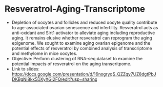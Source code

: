 # Resveratrol-Aging-Transcriptome
- Depletion of oocytes and follicles and reduced oocyte quality contribute to age-associated ovarian senescence and infertility. Resveratrol acts as anti-oxidant and Sirt1 activator to alleviate aging including reproductive aging. It remains elusive whether resveratrol can reprogram the aging epigenome. We sought to examine aging ovarian epigenome and the potential effects of resveratrol by combined analysis of transcriptome and methylome in mice oocytes.
- Objective: Perform clustering of RNA-seq dataset to examine the potential impacts of resveratrol on the aging transcritpome. 
- Link to slides: https://docs.google.com/presentation/d/16nogryqS_QZZqy7UZ8dgtPbJDKBgNi8kx5DXyXGi2FQ/edit?usp=sharing
